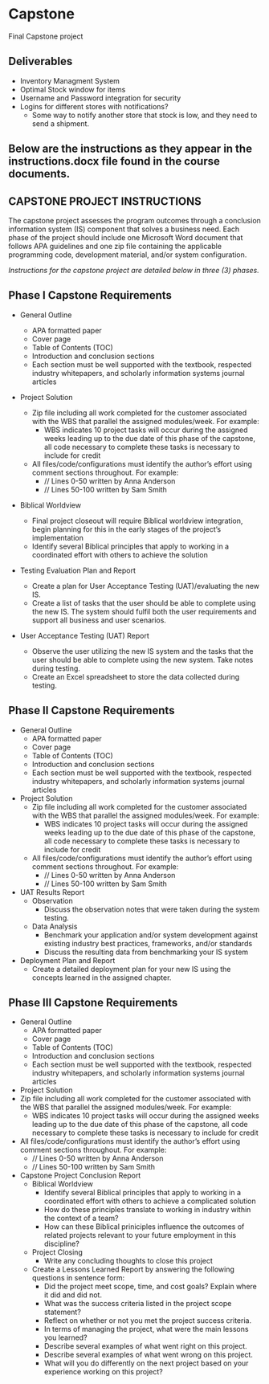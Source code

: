 # Capstone
Final Capstone project

## **Deliverables**
* Inventory Managment System 
* Optimal Stock window for items
* Username and Password integration for security
* Logins for different stores with notifications?
  * Some way to notify another store that stock is low, and they need to send a shipment.

## Below are the instructions as they appear in the instructions.docx file found in the course documents.

## **CAPSTONE PROJECT INSTRUCTIONS**

The capstone project assesses the program outcomes through a conclusion information system (IS) component that solves a business need.  Each phase of the project should include one Microsoft Word document that follows APA guidelines and one zip file containing the applicable programming code, development material, and/or system configuration.  

*Instructions for the capstone project are detailed below in three (3) phases.*

## **Phase I Capstone Requirements**

* General Outline
  * APA formatted paper
  * Cover page
  * Table of Contents (TOC)
  * Introduction and conclusion sections 
  * Each section must be well supported with the textbook, respected industry whitepapers, and scholarly information systems journal articles 

* Project Solution
  * Zip file including all work completed for the customer associated with the WBS that parallel the assigned modules/week.  For example:
    * WBS indicates 10 project tasks will occur during the assigned weeks leading up to the due date of this phase of the capstone, all code necessary to complete these tasks is necessary to include for credit
  * All files/code/configurations must identify the author’s effort using comment sections throughout.  For example:
    * // Lines 0-50 written by Anna Anderson
    * // Lines 50-100 written by Sam Smith
 * Biblical Worldview
   * Final project closeout will require Biblical worldview integration, begin planning for this in the early stages of the project’s implementation
   * Identify several Biblical principles that apply to working in a coordinated effort with others to achieve the solution
* Testing Evaluation Plan and Report
  * Create a plan for User Acceptance Testing (UAT)/evaluating the new IS.
  * Create a list of tasks that the user should be able to complete using the new IS. The system should fulfil both the user requirements and support all business and user scenarios.
* User Acceptance Testing (UAT) Report
  * Observe the user utilizing the new IS system and the tasks that the user should be able to complete using the new system. Take notes during testing.
  * Create an Excel spreadsheet to store the data collected during testing.

## **Phase II Capstone Requirements**

* General Outline
  * APA formatted paper
  * Cover page
  * Table of Contents (TOC)
  * Introduction and conclusion sections 
  * Each section must be well supported with the textbook, respected industry whitepapers, and scholarly information systems journal articles 
* Project Solution
  * Zip file including all work completed for the customer associated with the WBS that parallel the assigned modules/week.  For example:
    * WBS indicates 10 project tasks will occur during the assigned weeks leading up to the due date of this phase of the capstone, all code necessary to complete these tasks is necessary to include for credit
  * All files/code/configurations must identify the author’s effort using comment sections throughout.  For example:
    * // Lines 0-50 written by Anna Anderson
    * // Lines 50-100 written by Sam Smith
* UAT Results Report
  * Observation
    * Discuss the observation notes that were taken during the system testing.
  * Data Analysis
    * Benchmark your application and/or system development against existing industry best practices, frameworks, and/or standards
    * Discuss the resulting data from benchmarking your IS system 
* Deployment Plan and Report
  * Create a detailed deployment plan for your new IS using the concepts learned in the assigned chapter.

## **Phase III Capstone Requirements**

* General Outline
  * APA formatted paper
  * Cover page
  * Table of Contents (TOC)
  * Introduction and conclusion sections 
  * Each section must be well supported with the textbook, respected industry whitepapers, and scholarly information systems journal articles 
 * Project Solution
  * Zip file including all work completed for the customer associated with the WBS that parallel the assigned modules/week.  For example:
    * WBS indicates 10 project tasks will occur during the assigned weeks leading up to the due date of this phase of the capstone, all code necessary to complete these tasks is necessary to include for credit
  * All files/code/configurations must identify the author’s effort using comment sections throughout.  For example:
    * // Lines 0-50 written by Anna Anderson
    * // Lines 50-100 written by Sam Smith
* Capstone Project Conclusion Report
  * Biblical Worldview
    * Identify several Biblical principles that apply to working in a coordinated effort with others to achieve a complicated solution
    * How do these principles translate to working in industry within the context of a team?
    * How can these Biblical priniciples influence the outcomes of related  projects relevant to your future employment in this discipline? 
  * Project Closing
    * Write any concluding thoughts to close this project
  * Create a Lessons Learned Report by answering the following questions in sentence form:
    * Did the project meet scope, time, and cost goals?  Explain where it did and did not.
    * What was the success criteria listed in the project scope statement?
    * Reflect on whether or not you met the project success criteria.
    * In terms of managing the project, what were the main lessons you learned?
    * Describe several examples of what went right on this project.
    * Describe several examples of what went wrong on this project.
    * What will you do differently on the next project based on your experience working on this project?


